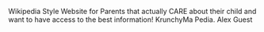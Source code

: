 Wikipedia Style Website for Parents that actually CARE about their child and want to have access to the best information!
KrunchyMa Pedia. Alex Guest
